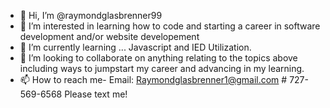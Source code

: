 - 👋 Hi, I’m @raymondglasbrenner99
- 👀 I’m interested in learning how to code and starting a career in software development and/or website developement
- 🌱 I’m currently learning ... Javascript and IED Utilization.
- 💞️ I’m looking to collaborate on anything relating to the topics above including ways to jumpstart my career and advancing in my learning.
- 📫 How to reach me- Email: Raymondglasbrenner1@gmail.com # 727-569-6568 Please text me!

<!---
raymondglasbrenner1999/raymondglasbrenner1999 is a ✨ special ✨ repository because its `README.md` (this file) appears on your GitHub profile.
You can click the Preview link to take a look at your changes.
--->
